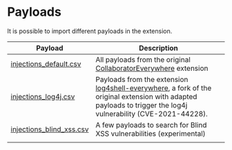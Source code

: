 # Payloads
It is possible to import different payloads in the extension.

| Payload                                              | Description                                                                                                                                                                                                          |
|------------------------------------------------------|----------------------------------------------------------------------------------------------------------------------------------------------------------------------------------------------------------------------|
| [injections_default.csv](injections_default.csv)     | All payloads from the original [CollaboratorEverywhere](https://github.com/PortSwigger/collaborator-everywhere/) extension                                                                                           
| [injections_log4j.csv](injections_log4j.csv)         | Payloads from the extension [log4shell-everywhere](https://github.com/PortSwigger/log4shell-everywhere), a fork of the original extension with adapted payloads to trigger the log4j vulnerability (CVE-2021-44228). |
| [injections_blind_xss.csv](injections_blind_xss.csv) | A few payloads to search for Blind XSS vulnerabilities (experimental)                                                                                                                                                |
|                                                      |                                                                                                                                                                                                                      |

 
